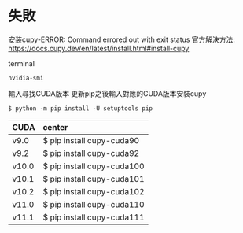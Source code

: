 # 失敗
安装cupy-ERROR: Command errored out with exit status
官方解決方法:
https://docs.cupy.dev/en/latest/install.html#install-cupy


terminal
```
nvidia-smi
```
輸入尋找CUDA版本
更新pip之後輸入對應的CUDA版本安裝cupy
```
$ python -m pip install -U setuptools pip
```
| CUDA | center | 
| :--- | :--- | 
|v9.0|$ pip install cupy-cuda90|
|v9.2|$ pip install cupy-cuda92|
|v10.0|$ pip install cupy-cuda100|
|v10.1|$ pip install cupy-cuda101|
|v10.2|$ pip install cupy-cuda102|
|v11.0|$ pip install cupy-cuda110|
|v11.1|$ pip install cupy-cuda111|
